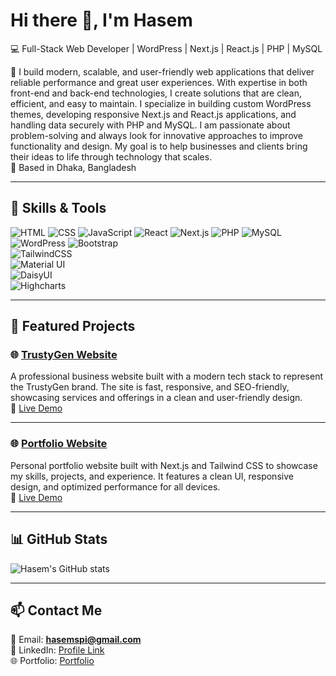 # Hi there 👋, I'm Hasem  
💻 Full-Stack Web Developer | WordPress | Next.js | React.js | PHP | MySQL  

🚀 I build modern, scalable, and user-friendly web applications that deliver reliable performance and great user experiences. With expertise in both front-end and back-end technologies, I create solutions that are clean, efficient, and easy to maintain. I specialize in building custom WordPress themes, developing responsive Next.js and React.js applications, and handling data securely with PHP and MySQL. I am passionate about problem-solving and always look for innovative approaches to improve functionality and design. My goal is to help businesses and clients bring their ideas to life through technology that scales.  
📍 Based in Dhaka, Bangladesh  

---

## 🔧 Skills & Tools
![HTML](https://img.shields.io/badge/-HTML-orange?logo=html5&logoColor=white)
![CSS](https://img.shields.io/badge/-CSS-blue?logo=css3&logoColor=white)
![JavaScript](https://img.shields.io/badge/-JavaScript-yellow?logo=javascript&logoColor=black)
![React](https://img.shields.io/badge/-React-blue?logo=react&logoColor=white)
![Next.js](https://img.shields.io/badge/-Next.js-black?logo=next.js)
![PHP](https://img.shields.io/badge/-PHP-777BB4?logo=php&logoColor=white)
![MySQL](https://img.shields.io/badge/-MySQL-4479A1?logo=mysql&logoColor=white)
![WordPress](https://img.shields.io/badge/-WordPress-21759B?logo=wordpress&logoColor=white)
![Bootstrap](https://img.shields.io/badge/-Bootstrap-563D7C?logo=bootstrap&logoColor=white)  
![TailwindCSS](https://img.shields.io/badge/-TailwindCSS-38B2AC?logo=tailwind-css&logoColor=white)  
![Material UI](https://img.shields.io/badge/-Material--UI-0081CB?logo=mui&logoColor=white)  
![DaisyUI](https://img.shields.io/badge/-DaisyUI-5A0EF8?logo=daisyui&logoColor=white)  
![Highcharts](https://img.shields.io/badge/-Highcharts-1662B7?logo=highcharts&logoColor=white)


---


## 📌 Featured Projects  

### 🌐 [TrustyGen Website](https://github.com/username/trustygen)  
A professional business website built with a modern tech stack to represent the TrustyGen brand. The site is fast, responsive, and SEO-friendly, showcasing services and offerings in a clean and user-friendly design.  
🔗 [Live Demo](https://trustygen.com/)  

---

### 🌐 [Portfolio Website](https://github.com/hasemspi/portfolio-nextjs)  
Personal portfolio website built with Next.js and Tailwind CSS to showcase my skills, projects, and experience. It features a clean UI, responsive design, and optimized performance for all devices.  
🔗 [Live Demo](https://portfolio-nextjs-one-zeta.vercel.app/)  

---

## 📊 GitHub Stats  
![Hasem's GitHub stats](https://github-readme-stats.vercel.app/api?username=hasemspi&show_icons=true&theme=tokyonight)  

---

## 📫 Contact Me  
📧 Email: **hasemspi@gmail.com**  
💼 LinkedIn: [Profile Link](https://linkedin.com/)  
🌐 Portfolio: [Portfolio](https://portfolio-nextjs-one-zeta.vercel.app/project)  
